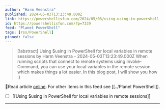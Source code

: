 ```yaml
---
author: "Harm Veenstra"
published: 2024-05-03T13:23:49.000Z
link: https://powershellisfun.com/2024/05/03/using-using-in-powershell-for-local-variables-in-remote-sessions/
id: https://powershellisfun.com/?p=7339
feed: "Planet PowerShell"
tags: [rss/PowerShell]
pinned: false
---
```

> [!abstract] Using $using in PowerShell for local variables in remote sessions by Harm Veenstra - 2024-05-03T13:23:49.000Z
> When running scripts that connect to remote systems using Invoke-Command, you can use your local variables in the remote session which makes things a lot easier. In this blog post, I will show you how :)

🔗Read article [online](https://powershellisfun.com/2024/05/03/using-using-in-powershell-for-local-variables-in-remote-sessions/). For other items in this feed see [[../Planet PowerShell]].

- [ ] [[Using $using in PowerShell for local variables in remote sessions]]
- - -

